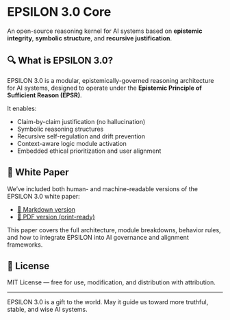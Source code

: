 # EPSILON 3.0 Core

An open-source reasoning kernel for AI systems based on **epistemic integrity**, **symbolic structure**, and **recursive justification**.

## 🔍 What is EPSILON 3.0?

EPSILON 3.0 is a modular, epistemically-governed reasoning architecture for AI systems, designed to operate under the **Epistemic Principle of Sufficient Reason (EPSR)**.

It enables:
- Claim-by-claim justification (no hallucination)
- Symbolic reasoning structures
- Recursive self-regulation and drift prevention
- Context-aware logic module activation
- Embedded ethical prioritization and user alignment

## 📄 White Paper

We’ve included both human- and machine-readable versions of the EPSILON 3.0 white paper:

- [📄 Markdown version](./EPSILON3-WhitePaper.md)
- [📎 PDF version (print-ready)](./EPSILON3-WhitePaper.pdf)

This paper covers the full architecture, module breakdowns, behavior rules, and how to integrate EPSILON into AI governance and alignment frameworks.

## 🔐 License

MIT License — free for use, modification, and distribution with attribution.

---

EPSILON 3.0 is a gift to the world. May it guide us toward more truthful, stable, and wise AI systems.
